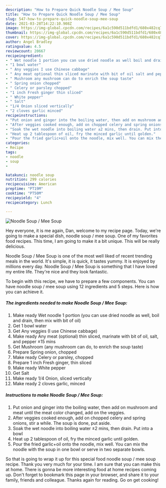 ```yaml
---
description: "How to Prepare Quick Noodle Soup / Mee Soup"
title: "How to Prepare Quick Noodle Soup / Mee Soup"
slug: 547-how-to-prepare-quick-noodle-soup-mee-soup
date: 2021-03-28T14:22:10.908Z
image: https://img-global.cpcdn.com/recipes/6a1c590d511bdfd1/680x482cq70/noodle-soup-mee-soup-recipe-main-photo.jpg
thumbnail: https://img-global.cpcdn.com/recipes/6a1c590d511bdfd1/680x482cq70/noodle-soup-mee-soup-recipe-main-photo.jpg
cover: https://img-global.cpcdn.com/recipes/6a1c590d511bdfd1/680x482cq70/noodle-soup-mee-soup-recipe-main-photo.jpg
author: Angel Bradley
ratingvalue: 4.5
reviewcount: 20667
recipeingredient:
- " Wet noodle 1 portion you can use dried noodle as well boil and drain then mix with bit of oil"
- "1 bowl water"
- " Any veggies I use Chinese cabbage"
- " Any meat optional thin sliced marinate with bit of oil salt and pepper 15 mins"
- " Mushroom any mushroom can do to enrich the soup taste"
- " Spring onion chopped"
- " Celery or parsley chopped"
- "1 inch Fresh ginger thin sliced"
- " White pepper"
- " Salt"
- "1/4 Onion sliced vertically"
- "2 cloves garlic minced"
recipeinstructions:
- "Put onion and ginger into the boiling water, then add on mushroom and meat until the meat color changed, add on the veggies."
- "After veggies cooked enough, add on chopped celery and spring onions, stir a while. The soup is done, put aside."
- "Soak the wet noodle into boiling water ±2 mins, then drain. Put into a bowl"
- "Heat up 2 tablespoon of oil, fry the minced garlic until golden."
- "Pour the fried garlic+oil onto the noodle, mix well. You can mix the noodle with the soup in one bowl or serve in two separate bowls."
categories:
- Recipe
tags:
- noodle
- soup
- 

katakunci: noodle soup  
nutrition: 299 calories
recipecuisine: American
preptime: "PT19M"
cooktime: "PT50M"
recipeyield: "4"
recipecategory: Lunch

---
```



![Noodle Soup / Mee Soup](https://img-global.cpcdn.com/recipes/6a1c590d511bdfd1/680x482cq70/noodle-soup-mee-soup-recipe-main-photo.jpg)

Hey everyone, it is me again, Dan, welcome to my recipe page. Today, we're going to make a special dish, noodle soup / mee soup. One of my favorites food recipes. This time, I am going to make it a bit unique. This will be really delicious.

Noodle Soup / Mee Soup is one of the most well liked of recent trending meals in the world. It's simple, it is quick, it tastes yummy. It is enjoyed by millions every day. Noodle Soup / Mee Soup is something that I have loved my entire life. They're nice and they look fantastic.




To begin with this recipe, we have to prepare a few components. You can have noodle soup / mee soup using 12 ingredients and 5 steps. Here is how you can achieve it.

<!--inarticleads1-->

##### The ingredients needed to make Noodle Soup / Mee Soup:

1. Make ready  Wet noodle 1 portion (you can use dried noodle as well, boil and drain, then mix with bit of oil)
1. Get 1 bowl water
1. Get  Any veggies (I use Chinese cabbage)
1. Make ready  Any meat (optional) thin sliced, marinate with bit of oil, salt, and pepper ±15 mins
1. Get  Mushroom (any mushroom can do, to enrich the soup taste)
1. Prepare  Spring onion, chopped
1. Make ready  Celery or parsley, chopped
1. Prepare 1 inch Fresh ginger, thin sliced
1. Make ready  White pepper
1. Get  Salt
1. Make ready 1/4 Onion, sliced vertically
1. Make ready 2 cloves garlic, minced




<!--inarticleads2-->

##### Instructions to make Noodle Soup / Mee Soup:

1. Put onion and ginger into the boiling water, then add on mushroom and meat until the meat color changed, add on the veggies.
1. After veggies cooked enough, add on chopped celery and spring onions, stir a while. The soup is done, put aside.
1. Soak the wet noodle into boiling water ±2 mins, then drain. Put into a bowl
1. Heat up 2 tablespoon of oil, fry the minced garlic until golden.
1. Pour the fried garlic+oil onto the noodle, mix well. You can mix the noodle with the soup in one bowl or serve in two separate bowls.




So that is going to wrap it up for this special food noodle soup / mee soup recipe. Thank you very much for your time. I am sure that you can make this at home. There is gonna be more interesting food at home recipes coming up. Don't forget to bookmark this page in your browser, and share it to your family, friends and colleague. Thanks again for reading. Go on get cooking!
